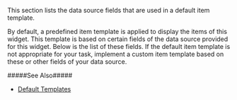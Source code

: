 
<!--shortDescription-->
This section lists the data source fields that are used in a default item template.
<!--/shortDescription-->

<!--fullDescription-->
By default, a predefined item template is applied to display the items of this widget. This template is based on certain fields of the data source provided for this widget. Below is the list of these fields. If the default item template is not appropriate for your task, implement a custom item template based on these or other fields of your data source. 

#####See Also#####
- [Default Templates](/Documentation/Guide/Widgets/Common/Templates/#Default_Templates)
<!--/fullDescription-->